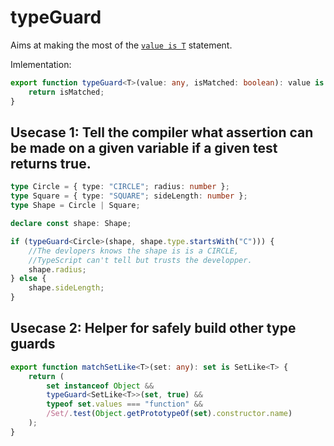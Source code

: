 # typeGuard

Aims at making the most of the [`value is T`](https://www.typescriptlang.org/docs/handbook/advanced-types.html#user-defined-type-guards) statement.

Imlementation:

```typescript
export function typeGuard<T>(value: any, isMatched: boolean): value is T {
	return isMatched;
}
```

## Usecase 1: Tell the compiler what assertion can be made on a given variable if a given test returns true.

```typescript
type Circle = { type: "CIRCLE"; radius: number };
type Square = { type: "SQUARE"; sideLength: number };
type Shape = Circle | Square;

declare const shape: Shape;

if (typeGuard<Circle>(shape, shape.type.startsWith("C"))) {
	//The devlopers knows the shape is is a CIRCLE,
	//TypeScript can't tell but trusts the developper.
	shape.radius;
} else {
	shape.sideLength;
}
```

## Usecase 2: Helper for safely build other type guards

```typescript
export function matchSetLike<T>(set: any): set is SetLike<T> {
	return (
		set instanceof Object &&
		typeGuard<SetLike<T>>(set, true) &&
		typeof set.values === "function" &&
		/Set/.test(Object.getPrototypeOf(set).constructor.name)
	);
}
```
